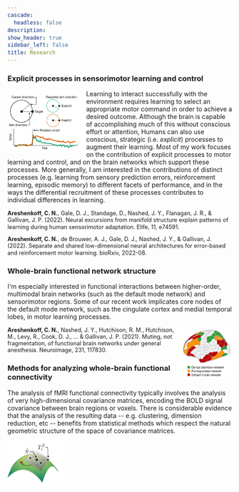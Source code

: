 ```yaml
---
cascade:
  headless: false
description: 
show_header: true
sidebar_left: false
title: Research
---
```


### Explicit processes in sensorimotor learning and control

<img align="left" width="35%" src="fig_learning.png">

Learning to interact successfully with the environment requires learning to select an appropriate motor command in order to achieve a desired outcome. Although the brain is capable of accomplishing much of this without conscious effort or attention, Humans can also use conscious, strategic (i.e. *explicit*) processes to augment their learning. Most of my work focuses on the contribution of explicit processes to motor learning and control, and on the brain networks which support these processes. More generally, I am interested in the contributions of distinct processes (e.g. learning from sensory prediction errors, reinforcement learning, episodic memory) to different facets of performance, and in the ways the differential recruitment of these processes contributes to individual differences in learning.

<p style="line-height:120%; font-size:90%;"><b>Areshenkoff, C. N.</b>, Gale, D. J., Standage, D., Nashed, J. Y., Flanagan, J. R., & Gallivan, J. P. (2022). Neural excursions from manifold structure explain patterns of learning during human sensorimotor adaptation. Elife, 11, e74591.</font>

<p style="line-height:120%; font-size:90%;"><b>Areshenkoff, C. N.</b>, de Brouwer, A. J., Gale, D. J., Nashed, J. Y., & Gallivan, J. (2022). Separate and shared low-dimensional neural architectures for error-based and reinforcement motor learning. bioRxiv, 2022-08.</font>

### Whole-brain functional network structure

I'm especially interested in functional interactions between higher-order, multimodal brain networks (such as the default mode network) and sensorimotor regions. Some of our recent work implicates core nodes of the default mode network, such as the cingulate cortex and medial temporal lobes, in motor learning processes. 

<img align="right" width="25%" src="fig_network.png">

<p style="line-height:120%; font-size:90%;"><b>Areshenkoff, C. N.</b>, Nashed, J. Y., Hutchison, R. M., Hutchison, M., Levy, R., Cook, D. J., ... & Gallivan, J. P. (2021). Muting, not fragmentation, of functional brain networks under general anesthesia. Neuroimage, 231, 117830.</font>


### Methods for analyzing whole-brain functional connectivity

The analysis of fMRI functional connectivity typically involves the analysis of very high-dimensional covariance matrices, encoding the BOLD signal covariance between brain regions or voxels. There is considerable evidence that the analysis of the resulting data -- e.g. clustering, dimension reduction, etc -- benefits from statistical methods which respect the natural geometric structure of the space of covariance matrices.

<img align="left" width="25%" src="fig_spd.png">